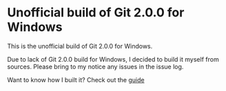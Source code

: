 Unofficial build of Git 2.0.0 for Windows
=========================================

This is the unofficial build of Git 2.0.0 for Windows.

Due to lack of Git 2.0.0 build for Windows, I decided to build it myself from sources. Please bring to my notice any issues in the issue log.

Want to know how I built it? Check out the [guide](http://www.madhur.co.in/blog/2014/06/08/guidebuildgit2.html)
